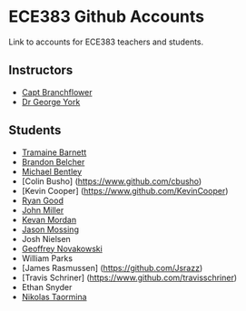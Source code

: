 # ECE383 Github Accounts

Link to accounts for ECE383 teachers and students.

## Instructors

- [Capt Branchflower](https://www.github.com/toddbranch)
- [Dr George York](https://www.github.com/GeorgeYork)

## Students

- [Tramaine Barnett](https://github.com/lilmaine)
- [Brandon Belcher](https://www.github.com/babelcher)
- [Michael Bentley](https://www.github.com/micfloy)
- [Colin Busho] (https://www.github.com/cbusho)
- [Kevin Cooper] (https://www.github.com/KevinCooper)
- [Ryan Good](https://www.github.com/GoodRyan)
- [John Miller](https://github.com/JahwnMallard)
- [Kevan Mordan](https://www.github.com/KingPuffin)
- [Jason Mossing](https://www.github.com/jasonmossing15)
- Josh Nielsen
- [Geoffrey Novakowski](https://github.com/gnovakowski)
- William Parks
- [James Rasmussen] (https://github.com/Jsrazz)
- [Travis Schriner] (https://www.github.com/travisschriner)
- Ethan Snyder
- [Nikolas Taormina](https://www.github.com/ntaormina)
